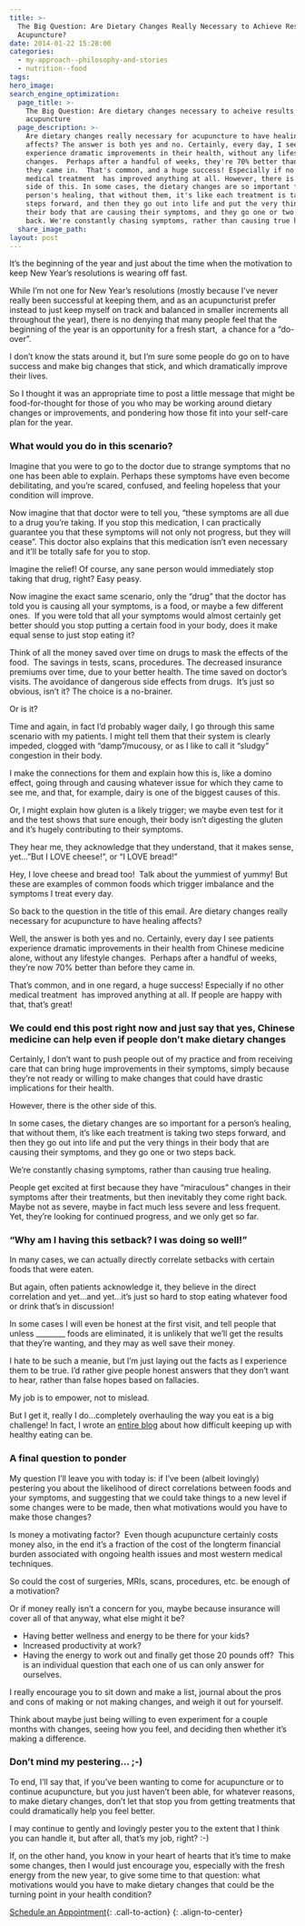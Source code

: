 ```yaml
---
title: >-
  The Big Question: Are Dietary Changes Really Necessary to Achieve Results from
  Acupuncture?
date: 2014-01-22 15:28:00
categories:
  - my-approach--philosophy-and-stories
  - nutrition--food
tags:
hero_image:
search_engine_optimization:
  page_title: >-
    The Big Question: Are dietary changes necessary to acheive results with
    acupuncture
  page_description: >-
    Are dietary changes really necessary for acupuncture to have healing
    affects? The answer is both yes and no. Certainly, every day, I see people
    experience dramatic improvements in their health, without any lifestyle
    changes.  Perhaps after a handful of weeks, they're 70% better than before
    they came in.  That's common, and a huge success! Especially if no other
    medical treatment  has improved anything at all. However, there is the other
    side of this. In some cases, the dietary changes are so important for a
    person's healing, that without them, it's like each treatment is taking two
    steps forward, and then they go out into life and put the very things in
    their body that are causing their symptoms, and they go one or two steps
    back. We're constantly chasing symptoms, rather than causing true healing.
  share_image_path:
layout: post
---
```


It’s the beginning of the year and just about the time when the motivation to keep New Year’s resolutions is wearing off fast.

While I’m not one for New Year’s resolutions (mostly because I’ve never really been successful at keeping them, and as an acupuncturist prefer instead to just keep myself on track and balanced in smaller increments all throughout the year), there is no denying that many people feel that the beginning of the year is an opportunity for a fresh start,&nbsp; a chance for a “do-over”.

I don’t know the stats around it, but I’m sure some people do go on to have success and make big changes that stick, and which dramatically improve their lives.

So I thought it was an appropriate time to post a little message that might be food-for-thought for those of you who may be working around dietary changes or improvements, and pondering how those fit into your self-care plan for the year.

### What would you do in this scenario?

Imagine that you were to go to the doctor due to strange symptoms that no one has been able to explain. Perhaps these symptoms have even become debilitating, and you’re scared, confused, and feeling hopeless that your condition will improve.

Now imagine that that doctor were to tell you, “these symptoms are all due to a drug you’re taking. If you stop this medication, I can practically guarantee you that these symptoms will not only not progress, but they will cease”. This doctor also explains that this medication isn’t even necessary and it’ll be totally safe for you to stop.&nbsp;

Imagine the relief! Of course, any sane person would immediately stop taking that drug, right? Easy peasy.

Now imagine the exact same scenario, only the “drug” that the doctor has told you is causing all your symptoms, is a food, or maybe a few different ones.&nbsp; If you were told that all your symptoms would almost certainly get better should you stop putting a certain food in your body, does it make equal sense to just stop eating it?

Think of all the money saved over time on drugs to mask the effects of the food.&nbsp; The savings in tests, scans, procedures. The decreased insurance premiums over time, due to your better health. The time saved on doctor’s visits. The avoidance of dangerous side effects from drugs.&nbsp; It’s just so obvious, isn’t it? The choice is a no-brainer.

Or is it?&nbsp;

Time and again, in fact I’d probably wager daily, I go through this same scenario with my patients. I might tell them that their system is clearly impeded, clogged with “damp”/mucousy, or as I like to call it “sludgy” congestion in their body. &nbsp;

I make the connections for them and explain how this is, like a domino effect, going through and causing whatever issue for which they came to see me, and that, for example, dairy is one of the biggest causes of this. &nbsp;

Or, I might explain how gluten is a likely trigger; we maybe even test for it and the test shows that sure enough, their body isn’t digesting the gluten and it’s hugely contributing to their symptoms.&nbsp;

They hear me, they acknowledge that they understand, that it makes sense, yet…”But I LOVE cheese!”, or “I LOVE bread!”

Hey, I love cheese and bread too!&nbsp; Talk about the yummiest of yummy! But these are examples of common foods which trigger imbalance and the symptoms I treat every day.

So back to the question in the title of this email. Are dietary changes really necessary for acupuncture to have healing affects?

Well, the answer is both yes and no. Certainly, every day I see patients experience dramatic improvements in their health from Chinese medicine alone, without any lifestyle changes.&nbsp; Perhaps after a handful of weeks, they’re now 70% better than before they came in.&nbsp;

That’s common, and in one regard, a huge success! Especially if no other medical treatment &nbsp;has improved anything at all. If people are happy with that, that’s great!

### We could end this post right now and just say that yes, Chinese medicine can help even if people don’t make dietary changes

Certainly, I don’t want to push people out of my practice and from receiving care that can bring huge improvements in their symptoms, simply because they’re not ready or willing to make changes that could have drastic implications for their health.

However, there is the other side of this.

In some cases, the dietary changes are so important for a person’s healing, that without them, it’s like each treatment is taking two steps forward, and then they go out into life and put the very things in their body that are causing their symptoms, and they go one or two steps back.

We’re constantly chasing symptoms, rather than causing true healing.

People get excited at first because they have “miraculous” changes in their symptoms after their treatments, but then inevitably they come right back. Maybe not as severe, maybe in fact much less severe and less frequent. Yet, they’re looking for continued progress, and we only get so far.

### “Why am I having this setback? I was doing so well!”

In many cases, we can actually directly correlate setbacks with certain foods that were eaten.

But again, often patients acknowledge it, they believe in the direct correlation and yet…and yet…it’s just so hard to stop eating whatever food or drink that’s in discussion!

In some cases I will even be honest at the first visit, and tell people that unless \_\_\_\_\_\_\_\_ foods are eliminated, it is unlikely that we’ll get the results that they’re wanting, and they may as well save their money.&nbsp;

I hate to be such a meanie, but I’m just laying out the facts as I experience them to be true. I’d rather give people honest answers that they don’t want to hear, rather than false hopes based on fallacies.

My job is to empower, not to mislead.

But I get it, really I do…completely overhauling the way you eat is a big challenge! In fact, I wrote an [entire blog](http://www.wisdomwaysacupuncture.com/2016/08/06/portrait-of-a-food-meltdown-even-acupuncturists-have-to-find-ways-to-keep-keepin-on-when-eating-healthy-feels-too-overwhelming/) about how difficult keeping up with healthy eating can be.

### A final question to ponder

My question I’ll leave you with today is: if I’ve been (albeit lovingly) pestering you about the likelihood of direct correlations between foods and your symptoms, and suggesting that we could take things to a new level if some changes were to be made, then what motivations would you have to make those changes?

Is money a motivating factor?&nbsp; Even though acupuncture certainly costs money also, in the end it’s a fraction of the cost of the longterm financial burden associated with ongoing health issues and most western medical techniques. &nbsp;

So could the cost of surgeries, MRIs, scans, procedures, etc. be enough of a motivation?&nbsp;

Or if money really isn’t a concern for you, maybe because insurance will cover all of that anyway, what else might it be?&nbsp;

* Having better wellness and energy to be there for your kids?
* Increased productivity at work?
* Having the energy to work out and finally get those 20 pounds off?&nbsp; This is an individual question that each one of us can only answer for ourselves.

I really encourage you to sit down and make a list, journal about the pros and cons of making or not making changes, and weigh it out for yourself.

Think about maybe just being willing to even experiment for a couple months with changes, seeing how you feel, and deciding then whether it’s making a difference.

### Don’t mind my pestering… ;-)

To end, I’ll say that, if you’ve been wanting to come for acupuncture or to continue acupuncture, but you just haven’t been able, for whatever reasons, to make dietary changes, don’t let that stop you from getting treatments that could dramatically help you feel better.

I may continue to gently and lovingly pester you to the extent that I think you can handle it, but after all, that’s my job, right? :-)&nbsp;

If, on the other hand, you know in your heart of hearts that it’s time to make some changes, then I would just encourage you, especially with the fresh energy from the new year, to give some time to that question: what motivations would you have to make dietary changes that could be the turning point in your health condition?

[Schedule an Appointment](/make-an-appointment/){: .call-to-action}
{: .align-to-center}